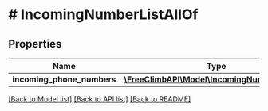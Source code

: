 # # IncomingNumberListAllOf

## Properties

Name | Type | Description | Notes
------------ | ------------- | ------------- | -------------
**incoming_phone_numbers** | [**\FreeClimbAPI\Model\IncomingNumberResult[]**](IncomingNumberResult.md) |  | [optional] 

[[Back to Model list]](../../README.md#documentation-for-models) [[Back to API list]](../../README.md#documentation-for-api-endpoints) [[Back to README]](../../README.md)


